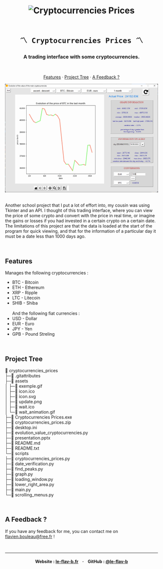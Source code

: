 <h1 align="center">
    <br>
    <img src="https://raw.githubusercontent.com/le-flav-b/cryptocurrencies-prices/master/assets/icon.ico" alt="Cryptocurrencies Prices" width="150">
    <br><br>

    〽️ Cryptocurrencies Prices 〽️
</h1>


<h3 align="center">A trading interface with some cryptocurrencies.</h3>

<br>

<p align="center">
        <a href="#features"=>Features</a> ·
        <a href="#project-tree"=>Project Tree</a> ·
        <a href="#a-feedback-"=>A Feedback ?</a>
</p>

![Screenshots](https://raw.githubusercontent.com/le-flav-b/cryptocurrencies-prices/master/assets/exemple.gif)
<br>
<br>

Another school project that I put a lot of effort into, my cousin was using Tkinter and an API.
I thought of this trading interface, where you can view the price of some crypto and convert with the price in real time, or imagine the gains or losses if you had invested in a certain crypto on a certain date.
The limitations of this project are that the data is loaded at the start of the program for quick viewing, and that for the information of a particular day it must be a date less than 1000 days ago.

<br>


## Features
Manages the following cryptocurrencies :
* BTC - Bitcoin
* ETH - Ethereum
* XRP - Ripple
* LTC - Litecoin
* SHIB - Shiba
<br><br>
And the following fiat currencies :
* USD - Dollar
* EUR - Euro
* JPY - Yen
* GPB - Pound Streling

<br>


## Project Tree

📁 cryptocurrencies_prices<br>
├─📄 .gitattributes<br>
├─📁 assets<br>
│ ├─📄 exemple.gif<br>
│ ├─📄 icon.ico<br>
│ ├─📄 icon.svg<br>
│ ├─📄 update.png<br>
│ ├─📄 wait.ico<br>
│ └─📄 wait_animation.gif<br>
├─📄 Cryptocurrencies Prices.exe<br>
├─📄 cryptocurrencies_prices.zip<br>
├─📄 desktop.ini<br>
├─📄 evolution_value_cryptocurrencies.py<br>
├─📄 presentation.pptx<br>
├─📄 README.md<br>
├─📄 README.txt<br>
└─📁 scripts<br>
  ├─📄 cryptocurrencies_prices.py<br>
  ├─📄 date_verification.py<br>
  ├─📄 find_peaks.py<br>
  ├─📄 graph.py<br>
  ├─📄 loading_window.py<br>
  ├─📄 lower_right_area.py<br>
  ├─📄 main.py<br>
  └─📄 scrolling_menus.py

<br>


## A Feedback ?

If you have any feedback for me, you can contact me on flavien.bouleau@free.fr !

<br>


---

<h4 align="center">
    Website : <a href="https://www.le-flav-b.fr">le-flav-b.fr</a> &nbsp&nbsp · &nbsp&nbsp
    GitHub :  <a href="https://github.com/le-flav-b">@le-flav-b</a>
</h4>
